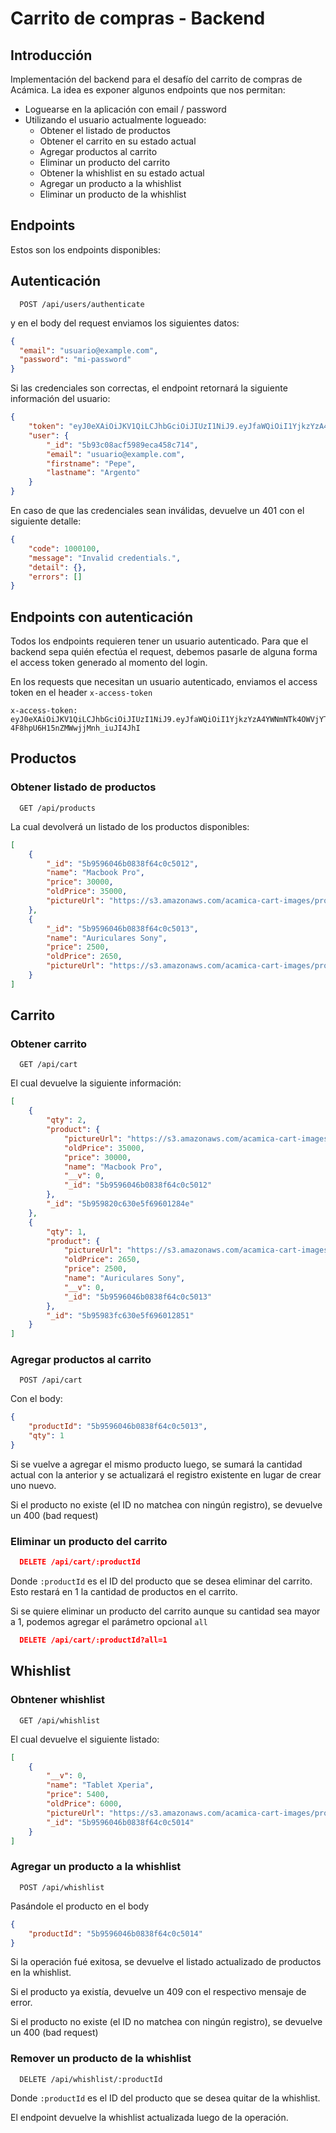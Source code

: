 # Carrito de compras - Backend

## Introducción

Implementación del backend para el desafío del carrito de compras de Acámica.
La idea es exponer algunos endpoints que nos permitan:

- Loguearse en la aplicación con email / password
- Utilizando el usuario actualmente logueado:
  - Obtener el listado de productos
  - Obtener el carrito en su estado actual
  - Agregar productos al carrito
  - Eliminar un producto del carrito
  - Obtener la whishlist en su estado actual
  - Agregar un producto a la whishlist
  - Eliminar un producto de la whishlist

## Endpoints

Estos son los endpoints disponibles:

## Autenticación
```
  POST /api/users/authenticate
```

y en el body del request enviamos los siguientes datos:

```json
{
  "email": "usuario@example.com",
  "password": "mi-password"
}
```

Si las credenciales son correctas, el endpoint retornará la siguiente información del usuario:

```json
{
    "token": "eyJ0eXAiOiJKV1QiLCJhbGciOiJIUzI1NiJ9.eyJfaWQiOiI1YjkzYzA4YWNmNTk4OWVjYTQ1OGM3MTQiLCJlbWFpbCI6InBlcGVAZXhhbXBsZS5jb20iLCJpYXQiOjE1MzY1MjQ4NzAsImV4cCI6MTUzNjYxMTI3MH0.wZnCqFP_qMYZR-4F8hpU6H15nZMWwjjMnh_iuJI4JhI",
    "user": {
        "_id": "5b93c08acf5989eca458c714",
        "email": "usuario@example.com",
        "firstname": "Pepe",
        "lastname": "Argento"
    }
}
```

En caso de que las credenciales sean inválidas, devuelve un 401 con el siguiente detalle:
```json
{
    "code": 1000100,
    "message": "Invalid credentials.",
    "detail": {},
    "errors": []
}
```

## Endpoints con autenticación

Todos los endpoints requieren tener un usuario autenticado. Para que el backend sepa quién efectúa el request,
debemos pasarle de alguna forma el access token generado al momento del login.

En los requests que necesitan un usuario autenticado, enviamos el access token en el header `x-access-token`

```
x-access-token: eyJ0eXAiOiJKV1QiLCJhbGciOiJIUzI1NiJ9.eyJfaWQiOiI1YjkzYzA4YWNmNTk4OWVjYTQ1OGM3MTQiLCJlbWFpbCI6InBlcGVAZXhhbXBsZS5jb20iLCJpYXQiOjE1MzY1MjQ4NzAsImV4cCI6MTUzNjYxMTI3MH0.wZnCqFP_qMYZR-4F8hpU6H15nZMWwjjMnh_iuJI4JhI
```

## Productos

### Obtener listado de productos
```
  GET /api/products
```

La cual devolverá un listado de los productos disponibles:
```json
[
    {
        "_id": "5b9596046b0838f64c0c5012",
        "name": "Macbook Pro",
        "price": 30000,
        "oldPrice": 35000,
        "pictureUrl": "https://s3.amazonaws.com/acamica-cart-images/product01.png"
    },
    {
        "_id": "5b9596046b0838f64c0c5013",
        "name": "Auriculares Sony",
        "price": 2500,
        "oldPrice": 2650,
        "pictureUrl": "https://s3.amazonaws.com/acamica-cart-images/product02.png"
    }
]
```

## Carrito

### Obtener carrito
```
  GET /api/cart
```

El cual devuelve la siguiente información:

```json
[
    {
        "qty": 2,
        "product": {
            "pictureUrl": "https://s3.amazonaws.com/acamica-cart-images/product01.png",
            "oldPrice": 35000,
            "price": 30000,
            "name": "Macbook Pro",
            "__v": 0,
            "_id": "5b9596046b0838f64c0c5012"
        },
        "_id": "5b959820c630e5f69601284e"
    },
    {
        "qty": 1,
        "product": {
            "pictureUrl": "https://s3.amazonaws.com/acamica-cart-images/product02.png",
            "oldPrice": 2650,
            "price": 2500,
            "name": "Auriculares Sony",
            "__v": 0,
            "_id": "5b9596046b0838f64c0c5013"
        },
        "_id": "5b95983fc630e5f696012851"
    }
]
```

### Agregar productos al carrito
```
  POST /api/cart
```
Con el body:

```json
{
	"productId": "5b9596046b0838f64c0c5013",
	"qty": 1
}
```

Si se vuelve a agregar el mismo producto luego, se sumará la cantidad actual con la anterior y se actualizará el registro existente
en lugar de crear uno nuevo.

Si el producto no existe (el ID no matchea con ningún registro), se devuelve un 400 (bad request)

### Eliminar un producto del carrito

```json
  DELETE /api/cart/:productId
```

Donde `:productId` es el ID del producto que se desea eliminar del carrito.
Esto restará en 1 la cantidad de productos en el carrito.

Si se quiere eliminar un producto del carrito aunque su cantidad sea mayor a 1, podemos agregar el parámetro opcional `all`
```json
  DELETE /api/cart/:productId?all=1
```

## Whishlist

### Obntener whishlist
```
  GET /api/whishlist
```

El cual devuelve el siguiente listado:
```json
[
    {
        "__v": 0,
        "name": "Tablet Xperia",
        "price": 5400,
        "oldPrice": 6000,
        "pictureUrl": "https://s3.amazonaws.com/acamica-cart-images/product04.png",
        "_id": "5b9596046b0838f64c0c5014"
    }
]
```

### Agregar un producto a la whishlist
```
  POST /api/whishlist
```

Pasándole el producto en el body

```json
{
	"productId": "5b9596046b0838f64c0c5014"
}
```

Si la operación fué exitosa, se devuelve el listado actualizado de productos en la whishlist.

Si el producto ya existía, devuelve un 409 con el respectivo mensaje de error.

Si el producto no existe (el ID no matchea con ningún registro), se devuelve un 400 (bad request)

### Remover un producto de la whishlist
```
  DELETE /api/whishlist/:productId
```

Donde `:productId` es el ID del producto que se desea quitar de la whishlist.

El endpoint devuelve la whishlist actualizada luego de la operación.

